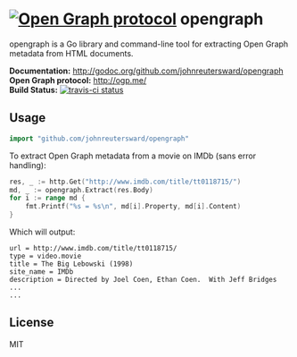 # [![Open Graph protocol](http://imgur.com/pqFdEuo.png?1)](http://ogp.me/) opengraph #

opengraph is a Go library and command-line tool for extracting Open Graph metadata from HTML documents.

**Documentation:** <http://godoc.org/github.com/johnreutersward/opengraph>  
**Open Graph protocol:** <http://ogp.me/>  
**Build Status:** [![travis-ci status](https://api.travis-ci.org/johnreutersward/opengraph.png)](https://travis-ci.org/johnreutersward/opengraph)  

## Usage ##

```go
import "github.com/johnreutersward/opengraph"
```

To extract Open Graph metadata from a movie on IMDb (sans error handling):
```go
res, _ := http.Get("http://www.imdb.com/title/tt0118715/")
md, _ := opengraph.Extract(res.Body)
for i := range md {
	fmt.Printf("%s = %s\n", md[i].Property, md[i].Content)
}
```

Which will output:
```
url = http://www.imdb.com/title/tt0118715/
type = video.movie
title = The Big Lebowski (1998)
site_name = IMDb
description = Directed by Joel Coen, Ethan Coen.  With Jeff Bridges ...
...
```

## License ##

MIT
